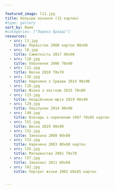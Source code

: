 ```yaml
---

featured_image: l11.jpg
title: Кольори кохання (15 картин)
#type: gallery
sort_by: Name
#categories: ["Лариса Бровді"]
resources:
  - src: l3.jpg 
    title: Первісток 2008 картон 80х60
  - src: l8.jpg 
    title: Самотність 2017 90х90
  - src: l10.jpg 
    title: Побачення 2006 70х60
  - src: l11.jpg 
    title: Весна 2010 70х70
  - src: l16.jpg 
    title: Наречена з Іршави 2014 90х90
  - src: l18.jpg 
    title: Жінка з квіткою 2015 70х80
  - src: l23.jpg 
    title: Нездійснена мрія 2019 90х90
  - src: l29.jpg 
    title: Поцілунок 2014 90х90
  - src: l48.jpg 
    title: Вівчарь з нареченою 1997 70х85 картон
  - src: l51.jpg 
    title: Весна 2019 90х90
  - src: l52.jpg 
    title: Закохана 2008 60х80
  - src: l53.jpg 
    title: Наречена 2003 80х60 картон
  - src: l55.jpg 
    title: Материнство 2001 70х70
  - src: l57.jpg 
    title: Закохані 2011 60х60
  - src: l62.jpg 
    title: Портрет жінки 2002 60х85 картон


---
```

